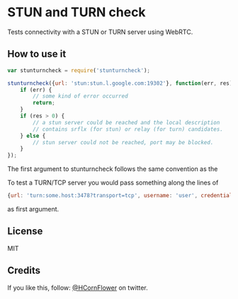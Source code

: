 # STUN and TURN check
Tests connectivity with a STUN or TURN server using WebRTC.

## How to use it

```js
var stunturncheck = require('stunturncheck');

stunturncheck({url: 'stun:stun.l.google.com:19302'}, function(err, res) { 
    if (err) {
        // some kind of error occurred
        return;
    }
    if (res > 0) {
        // a stun server could be reached and the local description
        // contains srflx (for stun) or relay (for turn) candidates.
    } else {
        // stun server could not be reached, port may be blocked.
    }
});
```
The first argument to stunturncheck follows the same convention as the 

To test a TURN/TCP server you would pass something along the lines of
```js
{url: 'turn:some.host:3478?transport=tcp', username: 'user', credential: 'secret'}
```
as first argument.

## License

MIT

## Credits
If you like this, follow: [@HCornFlower](http://twitter.com/hcornflower) on twitter.
